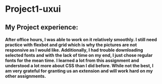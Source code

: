 # Project1-uxui

## My Project experience:
#### After office hours, I was able to work on it relatively smoothly. I still need practice with flexbot and grid which is why the pictures are not responsive as I would like. Additionally, I had trouble downloading selected fonts and with the lack of time on my end, I just chose regular fonts for the mean time. I learned a lot from this assignment and understood a lot more about CSS than I did before. While not the best, I am very grateful for granting us an extension and will work hard on my other assignments.
